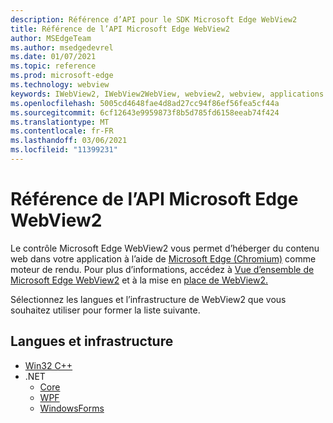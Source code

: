```yaml
---
description: Référence d’API pour le SDK Microsoft Edge WebView2
title: Référence de l’API Microsoft Edge WebView2
author: MSEdgeTeam
ms.author: msedgedevrel
ms.date: 01/07/2021
ms.topic: reference
ms.prod: microsoft-edge
ms.technology: webview
keywords: IWebView2, IWebView2WebView, webview2, webview, applications win32, win32, edge, ICoreWebView2, ICoreWebView2Controller, contrôle de navigateur
ms.openlocfilehash: 5005cd4648fae4d8ad27cc94f86ef56fea5cf44a
ms.sourcegitcommit: 6cf12643e9959873f8b5d785fd6158eeab74f424
ms.translationtype: MT
ms.contentlocale: fr-FR
ms.lasthandoff: 03/06/2021
ms.locfileid: "11399231"
---
```

# <a name="microsoft-edge-webview2-api-reference"></a>Référence de l’API Microsoft Edge WebView2  

Le contrôle Microsoft Edge WebView2 vous permet d’héberger du contenu web dans votre application à l’aide de [Microsoft Edge (Chromium)](https://www.microsoftedgeinsider.com) comme moteur de rendu.  Pour plus d’informations, accédez à [Vue d’ensemble de Microsoft Edge WebView2](./index.md) et à la mise en [place de WebView2.](gettingstarted/win32.md)  

Sélectionnez les langues et l’infrastructure de WebView2 que vous souhaitez utiliser pour former la liste suivante.  

## <a name="languages-and-frameworks"></a>Langues et infrastructure  

*   [Win32 C++](/microsoft-edge/webview2/reference/win32/index)  
*   .NET  
    *   [Core][DotnetMicrosoftWebWebView2CoreNamespace]  
    *   [WPF][DotnetMicrosoftWebWebView2WpfNamespace]  
    *   [WindowsForms][DotnetMicrosoftWebWebView2WinformsNamespace]  

<!-- links -->  

[DotnetMicrosoftWebWebview2CoreNamespace]: /dotnet/api/microsoft.web.webview2.core "Espace de noms Microsoft.Web.WebView2.Core | Documents Microsoft"
[DotnetMicrosoftWebWebview2WpfNamespace]: /dotnet/api/microsoft.web.webview2.wpf "Espace de noms Microsoft.Web.WebView2.Wpf | Documents Microsoft"
[DotnetMicrosoftWebWebview2WinformsNamespace]: /dotnet/api/microsoft.web.webview2.winforms "Espace de noms Microsoft.Web.WebView2.WinForms | Documents Microsoft"
